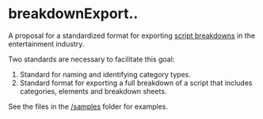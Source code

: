 # breakdownExport..
A proposal for a standardized format for exporting [script breakdowns](https://en.wikipedia.org/wiki/Script_breakdown) in the entertainment industry.

Two standards are necessary to facilitate this goal:

1) Standard for naming and identifying category types.
2) Standard format for exporting a full breakdown of a script that includes categories, elements and breakdown sheets.

See the files in the [/samples](https://github.com/thinkcrew/breakdownExport/tree/master/samples) folder for examples.
